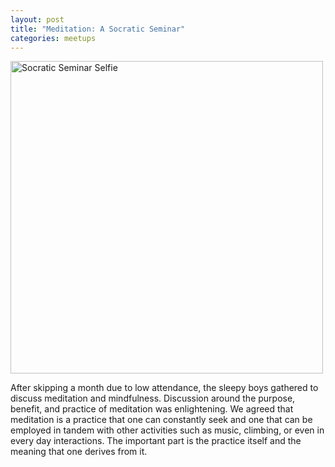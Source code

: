```yaml
---
layout: post
title: "Meditation: A Socratic Seminar"
categories: meetups
---
```


<img src="https://drive.google.com/uc?export=view&id=15TwttVyPIH_ZYAfN6AKNwZKNQFGiYl12" alt="Socratic Seminar Selfie" width="500"/>

After skipping a month due to low attendance, the sleepy boys gathered to discuss meditation and mindfulness. Discussion around the purpose, benefit, and practice of meditation was enlightening. We agreed that meditation is a practice that one can constantly seek and one that can be employed in tandem with other activities such as music, climbing, or even in every day interactions. The important part is the practice itself and the meaning that one derives from it.
